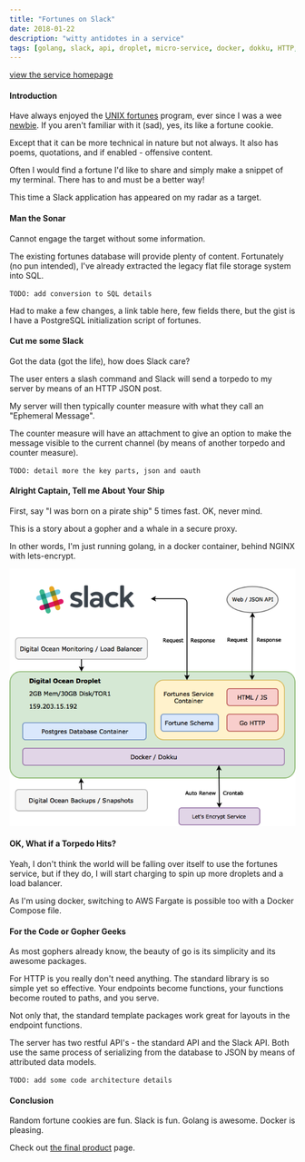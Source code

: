 ```yaml
---
title: "Fortunes on Slack"
date: 2018-01-22
description: "witty antidotes in a service"
tags: [golang, slack, api, droplet, micro-service, docker, dokku, HTTP, rest, go, fortunes, micrantha, postgres, git]
---
```


[view the service homepage](https://fortunes.micrantha.com)

#### Introduction

Have always enjoyed the [UNIX fortunes](https://en.wikipedia.org/wiki/Fortune_%28Unix%29) program, ever since I was a wee [newbie](https://en.wikipedia.org/wiki/Newbie).  If you aren't familiar with it (sad), yes, its like a fortune cookie.  

Except that it can be more technical in nature but not always.  It also has poems, quotations, and if enabled - offensive content.  

Often I would find a fortune I'd like to share and simply make a snippet of my terminal.  There has to and must be a better way!

This time a Slack application has appeared on my radar as a target.

#### Man the Sonar

Cannot engage the target without some information.  

The existing fortunes database will provide plenty of content.  Fortunately (no pun intended), I've already extracted the legacy flat file storage system into SQL. 

`TODO: add conversion to SQL details`

Had to make a few changes, a link table here, few fields there, but the gist is I have a PostgreSQL initialization script of fortunes.

#### Cut me some Slack

Got the data (got the life), how does Slack care?

The user enters a slash command and Slack will send a torpedo to my server by means of an HTTP JSON post. 

My server will then typically counter measure with what they call an "Ephemeral Message".  

The counter measure will have an attachment to give an option to make the message visible to the current channel (by means of another torpedo and counter measure).

`TODO: detail more the key parts, json and oauth`

#### Alright Captain, Tell me About Your Ship

First, say "I was born on a pirate ship" 5 times fast. OK, never mind.

This is a story about a gopher and a whale in a secure proxy.

In other words, I'm just running golang, in a docker container, behind NGINX with lets-encrypt.

![fortunes architecture](/image/blog/architecture.png)

#### OK, What if a Torpedo Hits?

Yeah, I don't think the world will be falling over itself to use the fortunes service, but if they do, I will start charging to spin up more droplets and a load balancer.

As I'm using docker, switching to AWS Fargate is possible too with a Docker Compose file.

#### For the Code or Gopher Geeks

As most gophers already know, the beauty of go is its simplicity and its awesome packages.

For HTTP is you really don't need anything.  The standard library is so simple yet so effective.  Your endpoints become functions, your functions become routed to paths, and you serve.

Not only that, the standard template packages work great for layouts in the endpoint functions.

The server has two restful API's - the standard API and the Slack API. Both use the same process of serializing from the database to JSON by means of attributed data models.

`TODO: add some code architecture details`


#### Conclusion

Random fortune cookies are fun.  Slack is fun.  Golang is awesome.  Docker is pleasing.

Check out [the final product](https://fortunes.micrantha.com) page.
